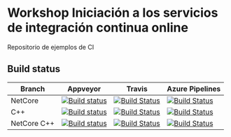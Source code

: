 # Workshop Iniciación a los servicios de integración continua online

Repositorio de ejemplos de CI

## Build status

|Branch|Appveyor|Travis|Azure Pipelines|
|------|--------|------|---------------|
|NetCore|[![Build status](https://ci.appveyor.com/api/projects/status/ru7pkg7sr6aobqf7/branch/netcore?svg=true)](https://ci.appveyor.com/project/kabestrus/workshop-riojadotnet/branch/netcore)|[![Build Status](https://travis-ci.org/JorTurFer/Workshop_RiojaDotNet.svg?branch=NetCore)](https://travis-ci.org/JorTurFer/Workshop_RiojaDotNet)|[![Build Status](https://dev.azure.com/JorTurFer/Workshop_RiojaDotNet/_apis/build/status/NetCore%20CI?branchName=NetCore)](https://dev.azure.com/JorTurFer/Workshop_RiojaDotNet/_build/latest?definitionId=6&branchName=NetCore)|
|C++|[![Build status](https://ci.appveyor.com/api/projects/status/ru7pkg7sr6aobqf7/branch/c++?svg=true)](https://ci.appveyor.com/project/kabestrus/workshop-riojadotnet/branch/c++)|[![Build Status](https://travis-ci.org/JorTurFer/Workshop_RiojaDotNet.svg?branch=C%2B%2B)](https://travis-ci.org/JorTurFer/Workshop_RiojaDotNet)|[![Build Status](https://dev.azure.com/JorTurFer/Workshop_RiojaDotNet/_apis/build/status/7?branchName=C%2B%2B)](https://dev.azure.com/JorTurFer/Workshop_RiojaDotNet/_build/latest?definitionId=7&branchName=C%2B%2B)|
|NetCore C++|[![Build status](https://ci.appveyor.com/api/projects/status/ru7pkg7sr6aobqf7/branch/netcorec++?svg=true)](https://ci.appveyor.com/project/kabestrus/workshop-riojadotnet/branch/netcorec++)|[![Build Status](https://travis-ci.org/JorTurFer/Workshop_RiojaDotNet.svg?branch=NetCoreC%2B%2B)](https://travis-ci.org/JorTurFer/Workshop_RiojaDotNet)|[![Build Status](https://dev.azure.com/JorTurFer/Workshop_RiojaDotNet/_apis/build/status/8?branchName=NetCoreC%2B%2B)](https://dev.azure.com/JorTurFer/Workshop_RiojaDotNet/_build/latest?definitionId=8&branchName=NetCoreC%2B%2B)|
